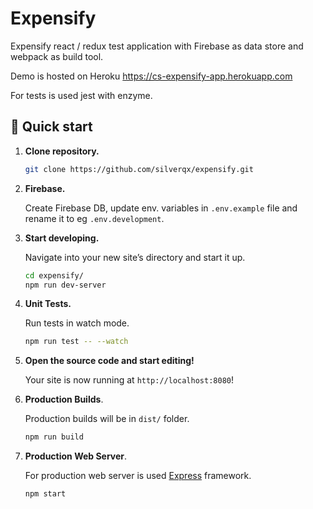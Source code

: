 # Expensify

Expensify react / redux test application with Firebase as data store and webpack as build tool.

Demo is hosted on Heroku https://cs-expensify-app.herokuapp.com

For tests is used jest with enzyme.

## 🚀 Quick start

1.  **Clone repository.**

    ```sh
    git clone https://github.com/silverqx/expensify.git
    ```

1. **Firebase.**

    Create Firebase DB, update env. variables in `.env.example` file and rename it to eg `.env.development`.

1.  **Start developing.**

    Navigate into your new site’s directory and start it up.

    ```sh
    cd expensify/
    npm run dev-server
    ```

1.  **Unit Tests.**

    Run tests in watch mode.

    ```sh
    npm run test -- --watch
    ```
1.  **Open the source code and start editing!**

    Your site is now running at `http://localhost:8080`!

1.  **Production Builds**.

    Production builds will be in `dist/` folder.

    ```sh
    npm run build
    ```

1.  **Production Web Server**.

    For production web server is used [Express](https://expressjs.com) framework.

    ```sh
    npm start
    ```
